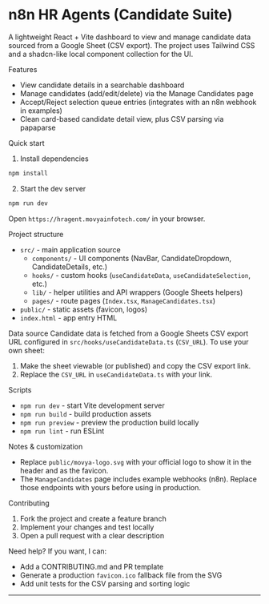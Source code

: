 # n8n HR Agents (Candidate Suite)

A lightweight React + Vite dashboard to view and manage candidate data sourced from a Google Sheet (CSV export). The project uses Tailwind CSS and a shadcn-like local component collection for the UI.

Features
- View candidate details in a searchable dashboard
- Manage candidates (add/edit/delete) via the Manage Candidates page
- Accept/Reject selection queue entries (integrates with an n8n webhook in examples)
- Clean card-based candidate detail view, plus CSV parsing via papaparse

Quick start
1. Install dependencies

```bash
npm install
```

2. Start the dev server

```bash
npm run dev
```

Open `https://hragent.movyainfotech.com/` in your browser.

Project structure
- `src/` - main application source
	- `components/` - UI components (NavBar, CandidateDropdown, CandidateDetails, etc.)
	- `hooks/` - custom hooks (`useCandidateData`, `useCandidateSelection`, etc.)
	- `lib/` - helper utilities and API wrappers (Google Sheets helpers)
	- `pages/` - route pages (`Index.tsx`, `ManageCandidates.tsx`)
- `public/` - static assets (favicon, logos)
- `index.html` - app entry HTML

Data source
Candidate data is fetched from a Google Sheets CSV export URL configured in `src/hooks/useCandidateData.ts` (`CSV_URL`). To use your own sheet:

1. Make the sheet viewable (or published) and copy the CSV export link.
2. Replace the `CSV_URL` in `useCandidateData.ts` with your link.

Scripts
- `npm run dev` - start Vite development server
- `npm run build` - build production assets
- `npm run preview` - preview the production build locally
- `npm run lint` - run ESLint

Notes & customization
- Replace `public/movya-logo.svg` with your official logo to show it in the header and as the favicon.
- The `ManageCandidates` page includes example webhooks (n8n). Replace those endpoints with yours before using in production.

Contributing
1. Fork the project and create a feature branch
2. Implement your changes and test locally
3. Open a pull request with a clear description

Need help?
If you want, I can:
- Add a CONTRIBUTING.md and PR template
- Generate a production `favicon.ico` fallback file from the SVG
- Add unit tests for the CSV parsing and sorting logic

---
